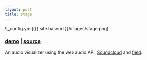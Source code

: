 ```yaml
---
layout: post
title: stage
---
```


![_config.yml]({{ site.baseurl }}/images/stage.png)

### [demo](http://olivierrr.github.io/stage/#electricmantis/flips-and-flops-drips-and-1) | [source](https://github.com/olivierrr/stage)

An audio visualizer using the web audio API, [Soundcloud](htttp://soundcloud.com) and [field](https://github.com/olivierrr/field).
